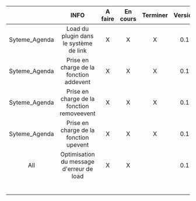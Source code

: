 

|               |                    INFO                    | A faire | En cours | Terminer | Version |
| :-----------: | :----------------------------------------: | :-----: | :------: | :------: | :-----: |
| Syteme_Agenda |   Load du plugin dans le système de link   |    X    |    X     |    X     |   0.1   |
| Syteme_Agenda |  Prise en charge de la fonction addevent   |    X    |    X     |    X     |   0.1   |
| Syteme_Agenda | Prise en charge de la fonction removeevent |    X    |    X     |    X     |   0.1   |
| Syteme_Agenda |   Prise en charge de la fonction upevent   |    X    |    X     |    X     |   0.1   |
|      All      |  Optimisation du message d'erreur de load  |    X    |    X     |          |   0.1   |
|               |                                            |         |          |          |         |
|               |                                            |         |          |          |         |
|               |                                            |         |          |          |         |
|               |                                            |         |          |          |         |
|               |                                            |         |          |          |         |
|               |                                            |         |          |          |         |
